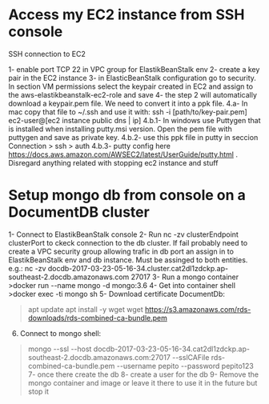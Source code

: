 # Access my EC2 instance from SSH console
SSH connection to EC2

1- enable port TCP 22 in VPC group for ElastikBeanStalk env
2- create a key pair in the EC2 instance
3- in ElasticBeanStalk configuration go to security. In section VM permissions select the keypair created in EC2 and assign to the aws-elastikbeanstalk-ec2-role and save
4- the step 2 will automatically download a keypair.pem file. We need to convert it into a ppk file. 
4.a- In mac copy that file to ~/.ssh and use it with: ssh -i [path/to/key-pair.pem] ec2-user@[ec2 instance    public dns | ip]
4.b.1- In windows use Puttygen that is installed when installing putty.msi version. Open the pem file with puttygen and save as private key.
4.b.2- use this ppk file in putty in seccion Connection > ssh > auth
4.b.3- putty config here https://docs.aws.amazon.com/AWSEC2/latest/UserGuide/putty.html . Disregard anything related with stopping ec2 instance and stuff

# Setup mongo db from console on a DocumentDB cluster
1- Connect to ElastikBeanStalk console
2- Run nc -zv clusterEndpoint clusterPort to ckeck connection to the db cluster. If fail probably need to create
  a VPC security group allowing trafic in db port an assign in to ElastikBeanStalk env and db instance. Must be assinged to both entities.
  e.g.: nc -zv docdb-2017-03-23-05-16-34.cluster.cat2dl1zdckp.ap-southeast-2.docdb.amazonaws.com 27017
3- Run a mongo container >docker run --name mongo -d mongo:3.6
4- Get into container shell >docker exec -ti mongo sh
5- Download certificate DocumentDb:
  >apt update
  >apt install -y wget
  >wget https://s3.amazonaws.com/rds-downloads/rds-combined-ca-bundle.pem
6) Connect to mongo shell:
  >mongo --ssl --host docdb-2017-03-23-05-16-34.cat2dl1zdckp.ap-southeast-2.docdb.amazonaws.com:27017           --sslCAFile rds-combined-ca-bundle.pem --username pepito --password pepito123
7- once there create the db
8- create a user for the db
9- Remove the mongo container and image or leave it there to use it in the future but stop it
